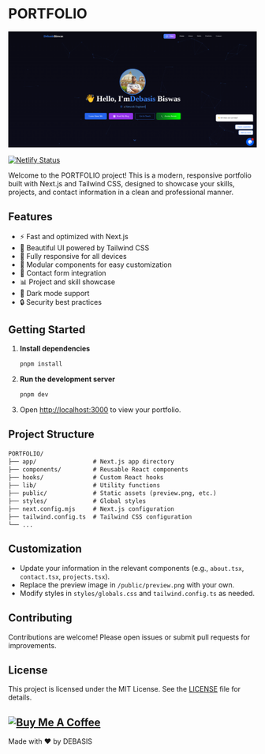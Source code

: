 # PORTFOLIO

![Preview](/public/preview.png)

[![Netlify Status](https://api.netlify.com/api/v1/badges/0a2b93e0-f2ce-4065-b7a4-0cd4ff209d4b/deploy-status)](https://app.netlify.com/projects/debasisbiswas-port/deploys)

Welcome to the PORTFOLIO project! This is a modern, responsive portfolio built with Next.js and Tailwind CSS, designed to showcase your skills, projects, and contact information in a clean and professional manner.

## Features

- ⚡ Fast and optimized with Next.js
- 🎨 Beautiful UI powered by Tailwind CSS
- 📱 Fully responsive for all devices
- 🧩 Modular components for easy customization
- 📝 Contact form integration
- 📊 Project and skill showcase
- 🌙 Dark mode support
- 🔒 Security best practices

## Getting Started

1. **Install dependencies**
   ```zsh
   pnpm install
   ```
2. **Run the development server**
   ```zsh
   pnpm dev
   ```
3. Open [http://localhost:3000](http://localhost:3000) to view your portfolio.

## Project Structure

```
PORTFOLIO/
├── app/                # Next.js app directory
├── components/         # Reusable React components
├── hooks/              # Custom React hooks
├── lib/                # Utility functions
├── public/             # Static assets (preview.png, etc.)
├── styles/             # Global styles
├── next.config.mjs     # Next.js configuration
├── tailwind.config.ts  # Tailwind CSS configuration
└── ...
```

## Customization

- Update your information in the relevant components (e.g., `about.tsx`, `contact.tsx`, `projects.tsx`).
- Replace the preview image in `/public/preview.png` with your own.
- Modify styles in `styles/globals.css` and `tailwind.config.ts` as needed.

## Contributing

Contributions are welcome! Please open issues or submit pull requests for improvements.

## License

This project is licensed under the MIT License. See the [LICENSE](LICENSE) file for details.

<a href="https://www.buymeacoffee.com/debasisbiswas" target="_blank"><img src="https://cdn.buymeacoffee.com/buttons/v2/default-yellow.png" alt="Buy Me A Coffee" style="height: 60px !important;width: 217px !important;" ></a>
---

Made with ❤️ by DEBASIS
